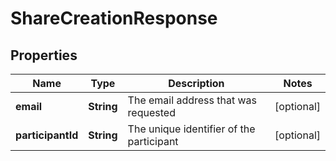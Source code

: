 
# ShareCreationResponse

## Properties
Name | Type | Description | Notes
------------ | ------------- | ------------- | -------------
**email** | **String** | The email address that was requested |  [optional]
**participantId** | **String** | The unique identifier of the participant |  [optional]



